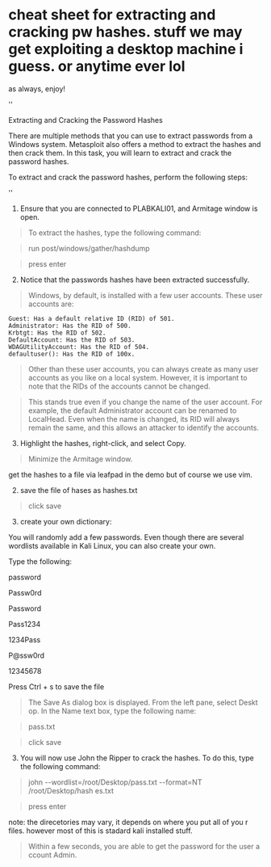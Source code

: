  # cheat sheet for extracting and cracking pw hashes. stuff we may get exploiting a desktop machine i guess. or anytime ever lol 

as always, enjoy!

''

Extracting and Cracking the Password Hashes

There are multiple methods that you can use to extract passwords from a Windows system. Metasploit also offers a method to extract the hashes and then crack them. In this task, you will learn to extract and crack the password hashes.

To extract and crack the password hashes, perform the following steps:

''

1. Ensure that you are connected to PLABKALI01, and Armitage window is open.

> To extract the hashes, type the following command:

> run post/windows/gather/hashdump

> press enter

2. Notice that the passwords hashes have been extracted successfully.

> Windows, by default, is installed with a few user accounts. These user accounts are:

    Guest: Has a default relative ID (RID) of 501.
    Administrator: Has the RID of 500.
    Krbtgt: Has the RID of 502.
    DefaultAccount: Has the RID of 503.
    WDAGUtilityAccount: Has the RID of 504.
    defaultuser(): Has the RID of 100x.

> Other than these user accounts, you can always create as many user accounts as you like on a local system. However, it is important to note that the RIDs of the accounts cannot be changed. 

> This stands true even 
if you change the name of the user account. For example, the default Administrator account can be renamed to LocalHead. Even when the name is changed, its RID will always remain the same, and this allows an attacker to identify the accounts.

3. Highlight the hashes, right-click, and select Copy.

> Minimize the Armitage window.

get the hashes to a file via leafpad in the demo but of course we use vim.

2. save the file of hases as hashes.txt

> click save

3. create your own dictionary:

You will randomly add a few passwords. Even though there are several wordlists available in Kali Linux, you can also create your own.

Type the following:

password

Passw0rd

Password

Pass1234

1234Pass

P@ssw0rd

12345678

Press Ctrl + s to save the file

> The Save As dialog box is displayed. From the left pane, select Deskt  op. In the Name text box, type the following name:

> pass.txt

> click save


3. You will now use John the Ripper to crack the hashes. To do this, type the following command:

> john --wordlist=/root/Desktop/pass.txt --format=NT /root/Desktop/hash  es.txt

> press enter

note: the direcetories may vary, it depends on where you put all of you      r files. however most of this is stadard kali installed stuff.

> Within a few seconds, you are able to get the password for the user a  ccount Admin.

  




























